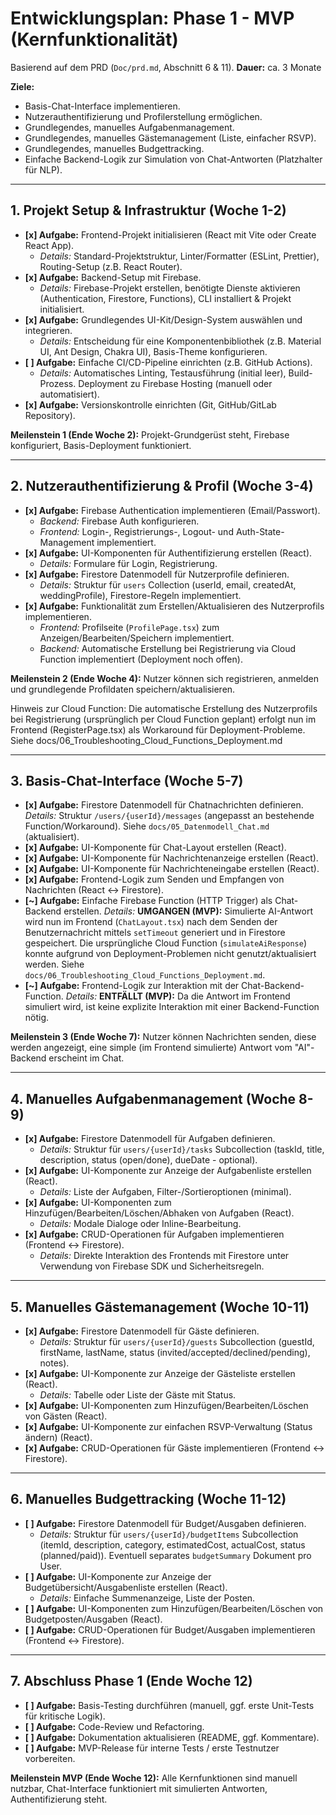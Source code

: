 # Entwicklungsplan: Phase 1 - MVP (Kernfunktionalität)

Basierend auf dem PRD (`Doc/prd.md`, Abschnitt 6 & 11).
**Dauer:** ca. 3 Monate

**Ziele:**
- Basis-Chat-Interface implementieren.
- Nutzerauthentifizierung und Profilerstellung ermöglichen.
- Grundlegendes, manuelles Aufgabenmanagement.
- Grundlegendes, manuelles Gästemanagement (Liste, einfacher RSVP).
- Grundlegendes, manuelles Budgettracking.
- Einfache Backend-Logik zur Simulation von Chat-Antworten (Platzhalter für NLP).

---

## 1. Projekt Setup & Infrastruktur (Woche 1-2)

- **[x] Aufgabe:** Frontend-Projekt initialisieren (React mit Vite oder Create React App).
    - *Details:* Standard-Projektstruktur, Linter/Formatter (ESLint, Prettier), Routing-Setup (z.B. React Router).
- **[x] Aufgabe:** Backend-Setup mit Firebase.
    - *Details:* Firebase-Projekt erstellen, benötigte Dienste aktivieren (Authentication, Firestore, Functions), CLI installiert & Projekt initialisiert.
- **[x] Aufgabe:** Grundlegendes UI-Kit/Design-System auswählen und integrieren.
    - *Details:* Entscheidung für eine Komponentenbibliothek (z.B. Material UI, Ant Design, Chakra UI), Basis-Theme konfigurieren.
- **[ ] Aufgabe:** Einfache CI/CD-Pipeline einrichten (z.B. GitHub Actions).
    - *Details:* Automatisches Linting, Testausführung (initial leer), Build-Prozess. Deployment zu Firebase Hosting (manuell oder automatisiert).
- **[x] Aufgabe:** Versionskontrolle einrichten (Git, GitHub/GitLab Repository).

**Meilenstein 1 (Ende Woche 2):** Projekt-Grundgerüst steht, Firebase konfiguriert, Basis-Deployment funktioniert.

---

## 2. Nutzerauthentifizierung & Profil (Woche 3-4)

- **[x] Aufgabe:** Firebase Authentication implementieren (Email/Passwort).
    - *Backend:* Firebase Auth konfigurieren.
    - *Frontend:* Login-, Registrierungs-, Logout- und Auth-State-Management implementiert.
- **[x] Aufgabe:** UI-Komponenten für Authentifizierung erstellen (React).
    - *Details:* Formulare für Login, Registrierung.
- **[x] Aufgabe:** Firestore Datenmodell für Nutzerprofile definieren.
    - *Details:* Struktur für `users` Collection (userId, email, createdAt, weddingProfile), Firestore-Regeln implementiert.
- **[x] Aufgabe:** Funktionalität zum Erstellen/Aktualisieren des Nutzerprofils implementieren.
    - *Frontend:* Profilseite (`ProfilePage.tsx`) zum Anzeigen/Bearbeiten/Speichern implementiert.
    - *Backend:* Automatische Erstellung bei Registrierung via Cloud Function implementiert (Deployment noch offen).

**Meilenstein 2 (Ende Woche 4):** Nutzer können sich registrieren, anmelden und grundlegende Profildaten speichern/aktualisieren.

Hinweis zur Cloud Function: Die automatische Erstellung des Nutzerprofils 
bei Registrierung (ursprünglich per Cloud Function geplant) erfolgt 
nun im Frontend (RegisterPage.tsx) als Workaround für Deployment-Probleme.
Siehe docs/06_Troubleshooting_Cloud_Functions_Deployment.md

---

## 3. Basis-Chat-Interface (Woche 5-7)

- **[x] Aufgabe:** Firestore Datenmodell für Chatnachrichten definieren.
    *Details:* Struktur `/users/{userId}/messages` (angepasst an bestehende Function/Workaround). Siehe `docs/05_Datenmodell_Chat.md` (aktualisiert).
- **[x] Aufgabe:** UI-Komponente für Chat-Layout erstellen (React).
- **[x] Aufgabe:** UI-Komponente für Nachrichtenanzeige erstellen (React).
- **[x] Aufgabe:** UI-Komponente für Nachrichteneingabe erstellen (React).
- **[x] Aufgabe:** Frontend-Logik zum Senden und Empfangen von Nachrichten (React <-> Firestore).
- **[~] Aufgabe:** Einfache Firebase Function (HTTP Trigger) als Chat-Backend erstellen.
    *Details:* **UMGANGEN (MVP):** Simulierte AI-Antwort wird nun im Frontend (`ChatLayout.tsx`) nach dem Senden der Benutzernachricht mittels `setTimeout` generiert und in Firestore gespeichert. Die ursprüngliche Cloud Function (`simulateAiResponse`) konnte aufgrund von Deployment-Problemen nicht genutzt/aktualisiert werden. Siehe `docs/06_Troubleshooting_Cloud_Functions_Deployment.md`.
- **[~] Aufgabe:** Frontend-Logik zur Interaktion mit der Chat-Backend-Function.
    *Details:* **ENTFÄLLT (MVP):** Da die Antwort im Frontend simuliert wird, ist keine explizite Interaktion mit einer Backend-Function nötig.

**Meilenstein 3 (Ende Woche 7):** Nutzer können Nachrichten senden, diese werden angezeigt, eine simple (im Frontend simulierte) Antwort vom "AI"-Backend erscheint im Chat.

---

## 4. Manuelles Aufgabenmanagement (Woche 8-9)

- **[x] Aufgabe:** Firestore Datenmodell für Aufgaben definieren.
    - *Details:* Struktur für `users/{userId}/tasks` Subcollection (taskId, title, description, status (open/done), dueDate - optional).
- **[x] Aufgabe:** UI-Komponente zur Anzeige der Aufgabenliste erstellen (React).
    - *Details:* Liste der Aufgaben, Filter-/Sortieroptionen (minimal).
- **[x] Aufgabe:** UI-Komponenten zum Hinzufügen/Bearbeiten/Löschen/Abhaken von Aufgaben (React).
    - *Details:* Modale Dialoge oder Inline-Bearbeitung.
- **[x] Aufgabe:** CRUD-Operationen für Aufgaben implementieren (Frontend <-> Firestore).
    - *Details:* Direkte Interaktion des Frontends mit Firestore unter Verwendung von Firebase SDK und Sicherheitsregeln.

---

## 5. Manuelles Gästemanagement (Woche 10-11)

- **[x] Aufgabe:** Firestore Datenmodell für Gäste definieren.
    - *Details:* Struktur für `users/{userId}/guests` Subcollection (guestId, firstName, lastName, status (invited/accepted/declined/pending), notes).
- **[x] Aufgabe:** UI-Komponente zur Anzeige der Gästeliste erstellen (React).
    - *Details:* Tabelle oder Liste der Gäste mit Status.
- **[x] Aufgabe:** UI-Komponenten zum Hinzufügen/Bearbeiten/Löschen von Gästen (React).
- **[x] Aufgabe:** UI-Komponente zur einfachen RSVP-Verwaltung (Status ändern) (React).
- **[x] Aufgabe:** CRUD-Operationen für Gäste implementieren (Frontend <-> Firestore).

---

## 6. Manuelles Budgettracking (Woche 11-12)

- **[ ] Aufgabe:** Firestore Datenmodell für Budget/Ausgaben definieren.
    - *Details:* Struktur für `users/{userId}/budgetItems` Subcollection (itemId, description, category, estimatedCost, actualCost, status (planned/paid)). Eventuell separates `budgetSummary` Dokument pro User.
- **[ ] Aufgabe:** UI-Komponente zur Anzeige der Budgetübersicht/Ausgabenliste erstellen (React).
    - *Details:* Einfache Summenanzeige, Liste der Posten.
- **[ ] Aufgabe:** UI-Komponenten zum Hinzufügen/Bearbeiten/Löschen von Budgetposten/Ausgaben (React).
- **[ ] Aufgabe:** CRUD-Operationen für Budget/Ausgaben implementieren (Frontend <-> Firestore).

---

## 7. Abschluss Phase 1 (Ende Woche 12)

- **[ ] Aufgabe:** Basis-Testing durchführen (manuell, ggf. erste Unit-Tests für kritische Logik).
- **[ ] Aufgabe:** Code-Review und Refactoring.
- **[ ] Aufgabe:** Dokumentation aktualisieren (README, ggf. Kommentare).
- **[ ] Aufgabe:** MVP-Release für interne Tests / erste Testnutzer vorbereiten.

**Meilenstein MVP (Ende Woche 12):** Alle Kernfunktionen sind manuell nutzbar, Chat-Interface funktioniert mit simulierten Antworten, Authentifizierung steht. 